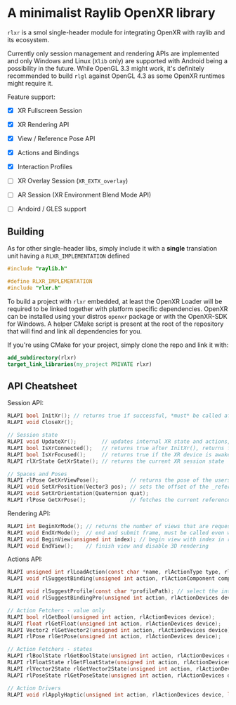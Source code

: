 # A minimalist Raylib OpenXR library
`rlxr` is a smol single-header module for integrating OpenXR with raylib and its ecosystem.

Currently only session management and rendering APIs are implemented and only Windows and Linux (`Xlib` only) are supported with Android being a possibility in the future. While OpenGL 3.3 might work, it's definitely recommended to build `rlgl` against OpenGL 4.3 as some OpenXR runtimes might require it.

Feature support:
- [x] XR Fullscreen Session
- [x] XR Rendering API
- [x] View / Reference Pose API
- [x] Actions and Bindings
- [x] Interaction Profiles

- [ ] XR Overlay Session (`XR_EXTX_overlay`)
- [ ] AR Session (XR Environment Blend Mode API)
- [ ] Andoird / GLES support

## Building

As for other single-header libs, simply include it with a **single** translation unit having a `RLXR_IMPLEMENTATION` defined
```c
#include "raylib.h"

#define RLXR_IMPLEMENTATION
#include "rlxr.h"
```

To build a project with `rlxr` embedded, at least the OpenXR Loader will be required to be linked together with platform specific dependencies. OpenXR can be installed using your distros `openxr` package or with the OpenXR-SDK for Windows. A helper CMake script is present at the root of the repository that will find and link all dependencies for you.

If you're using CMake for your project, simply clone the repo and link it with:
```cmake
add_subdirectory(rlxr)
target_link_libraries(my_project PRIVATE rlxr)
```

## API Cheatsheet

Session API:
```c
RLAPI bool InitXr(); // returns true if successful, *must* be called after InitWindow or rlglInit
RLAPI void CloseXr();

// Session state
RLAPI void UpdateXr();        // updates internal XR state and actions, *must* be called every frame before BeginXrMode
RLAPI bool IsXrConnected();   // returns true after InitXr(), returns false after CloseXr() or a fatal XR error
RLAPI bool IsXrFocused();     // returns true if the XR device is awake and providing input to the app
RLAPI rlXrState GetXrState(); // returns the current XR session state

// Spaces and Poses
RLAPI rlPose GetXrViewPose();          // returns the pose of the users view (usually the centroid between XR views used in BeginView)
RLAPI void SetXrPosition(Vector3 pos); // sets the offset of the _reference_ frame, this offsets the entire play space (including the users cameras / views) by [pos] allowing you to move the player though-out the virtual space
RLAPI void SetXrOrientation(Quaternion quat);
RLAPI rlPose GetXrPose();              // fetches the current reference frame offsets
```

Rendering API:
```c
RLAPI int BeginXrMode(); // returns the number of views that are requested by the xr runtime (returns 0 if rendering is not required by the runtime, eg. app is not visible to user)
RLAPI void EndXrMode();  // end and submit frame, must be called even when 0 views are requested
RLAPI void BeginView(unsigned int index); // begin view with index in range [0, request_count), this sets up 3D rendering with an internal camera matching the view
RLAPI void EndView();    // finish view and disable 3D rendering
```

Actions API:
```c
RLAPI unsigned int rlLoadAction(const char *name, rlActionType type, rlActionDevices devices); // registers a new action with the XR runtime; [mustn't be called after first UpdateXr() call]
RLAPI void rlSuggestBinding(unsigned int action, rlActionComponent component); // suggests a binding for a registered action, this can be ignored / remapped by the XR runtime; [mustn't be called after first UpdateXr() call]

RLAPI void rlSuggestProfile(const char *profilePath); // select the interaction profile used for following binding suggestions (by default /interaction_profiles/khr/simple_controller), the same profile mustn't be selected twice; [mustn't be called after UpdateXr]
RLAPI void rlSuggestBindingPro(unsigned int action, rlActionDevices devices, const char *componentPath); // suggests a binding with a direct openxr component path; [mustn't be called after UpdateXr]

// Action Fetchers - value only
RLAPI bool rlGetBool(unsigned int action, rlActionDevices device);
RLAPI float rlGetFloat(unsigned int action, rlActionDevices device);
RLAPI Vector2 rlGetVector2(unsigned int action, rlActionDevices device);
RLAPI rlPose rlGetPose(unsigned int action, rlActionDevices device);

// Action Fetchers - states
RLAPI rlBoolState rlGetBoolState(unsigned int action, rlActionDevices device);
RLAPI rlFloatState rlGetFloatState(unsigned int action, rlActionDevices device);
RLAPI rlVector2State rlGetVector2State(unsigned int action, rlActionDevices device);
RLAPI rlPoseState rlGetPoseState(unsigned int action, rlActionDevices device);

// Action Drivers
RLAPI void rlApplyHaptic(unsigned int action, rlActionDevices device, long duration, float amplitude); // duration in nanoseconds (-1 == min supported duration by runtime), aplitude in range [0.0, 1.0]
```

